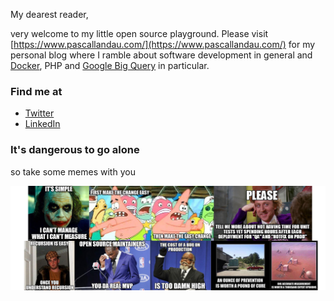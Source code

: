 My dearest reader,

very welcome to my little open source playground. Please visit [https://www.pascallandau.com/](https://www.pascallandau.com/) for my personal blog where I ramble about software development in general and 
[Docker](https://www.pascallandau.com/blog/structuring-the-docker-setup-for-php-projects/), 
PHP and 
[Google Big Query](https://www.pascallandau.com/bigquery-snippets/)
in particular.

### Find me at
- [Twitter](https://twitter.com/PascalLandau)
- [LinkedIn](https://de.linkedin.com/in/pascallandau)

### It's dangerous to go alone
so take some memes with you

![dank dev memes](https://github.com/paslandau/paslandau/blob/master/meme-wall.jpg?raw=true)

